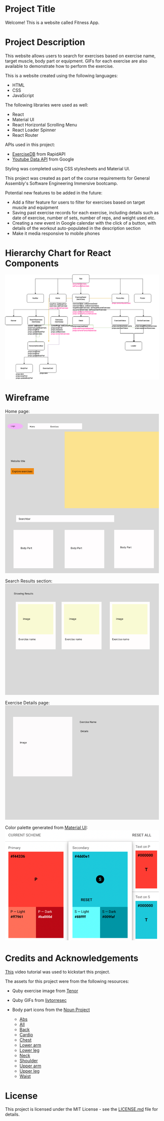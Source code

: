 # Project Title
Welcome! This is a website called Fitness App.

# Project Description
This website allows users to search for exercises based on exercise name, target muscle, body part or equipment. GIFs for each exercise are also available to demonstrate how to perform the exercise.

This is a website created using the following languages:
- HTML
- CSS
- JavaScript 

The following libraries were used as well:
- React
- Material UI
- React Horizontal Scrolling Menu
- React Loader Spinner
- React Router

APIs used in this project:
- [ExerciseDB](https://rapidapi.com/justin-WFnsXH_t6/api/exercisedb?utm_source=youtube.com%2FJavaScriptMastery&utm_medium=referral&utm_campaign=DevRel) from RapidAPI
- [Youtube Data API](https://developers.google.com/youtube/v3) from Google

Styling was completed using CSS stylesheets and Material UI.

This project was created as part of the course requirements for General Assembly's Software Engineering Immersive bootcamp.

Potential new features to be added in the future:
- Add a filter feature for users to filter for exercises based on target muscle and equipment
- Saving past exercise records for each exercise, including details such as date of exercise, number of sets, number of reps, and weight used etc.
- Creating a new event in Google calendar with the click of a button, with details of the workout auto-populated in the description section
- Make it media responsive to mobile phones

# Hierarchy Chart for React Components
![hierarchy chart](/src/assets/wireframes/Project%202%20Hierarchy.drawio.png)

# Wireframe
Home page:
![Home page](/src/assets/wireframes/Home.jpeg)

Search Results section:
![Search Results section](/src/assets/wireframes/Results%20section.png)

Exercise Details page:
![Exercise Details page](/src/assets/wireframes/Details%20page.jpeg)

Color palette generated from [Material UI](https://material.io/resources/color/#!/?view.left=0&view.right=1):
![color palette](/src/assets/wireframes/Color%20Palette.png)

# Credits and Acknowledgements
[This](https://www.youtube.com/watch?v=KBpoBc98BwM&t=1s&ab_channel=JavaScriptMastery) video tutorial was used to kickstart this project.

The assets for this project were from the following resources:
- Quby exercise image from [Tenor](https://tenor.com/view/quby-quby-gif-quby-sticker-pentol-pentol-sticker-gif-26373690)

- Quby GIFs from [livtorresec](https://getstickerpack.com/stickers/quby-pentol-gif)

- Body part icons from the [Noun Project](https://thenounproject.com)
    - [Abs](https://thenounproject.com/icon/body-5127184/)
    - [All](https://thenounproject.com/icon/body-789989/)
    - [Back](https://thenounproject.com/icon/back-body-4553491/)
    - [Cardio](https://thenounproject.com/icon/cardio-3698271/)
    - [Chest](https://thenounproject.com/icon/six-pack-4655406/)
    - [Lower arm](https://thenounproject.com/icon/arm-3926263/)
    - [Lower leg](https://thenounproject.com/icon/calf-3437519/)
    - [Neck](https://thenounproject.com/icon/neck-1786708/)
    - [Shoulder](https://thenounproject.com/icon/shoulder-3437417/)
    - [Upper arm](https://thenounproject.com/icon/arm-663872/)
    - [Upper leg](https://thenounproject.com/icon/leg-muscle-1861016/)
    - [Waist](https://thenounproject.com/icon/waist-4704563/)

# License
This project is licensed under the MIT License - see the [LICENSE.md](https://github.com/tanruyi/fitness_app/blob/main/LICENSE) file for details.